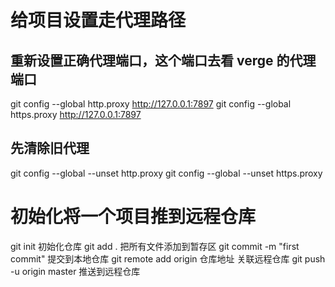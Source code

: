 <!--
 * @Author: jamie jamie.cheng@yuansuan.com
 * @Date: 2025-10-31 10:49:04
 * @LastEditors: jamie jamie.cheng@yuansuan.com
 * @LastEditTime: 2025-10-31 11:01:55
 * @FilePath: \cjmLearn\git操作.md
 * @Description: 这是默认设置,请设置`customMade`, 打开koroFileHeader查看配置 进行设置: https://github.com/OBKoro1/koro1FileHeader/wiki/%E9%85%8D%E7%BD%AE
-->

# 给项目设置走代理路径

## 重新设置正确代理端口，这个端口去看 verge 的代理端口

git config --global http.proxy http://127.0.0.1:7897
git config --global https.proxy http://127.0.0.1:7897

## 先清除旧代理

git config --global --unset http.proxy
git config --global --unset https.proxy

# 初始化将一个项目推到远程仓库

git init 初始化仓库
git add . 把所有文件添加到暂存区
git commit -m "first commit" 提交到本地仓库
git remote add origin 仓库地址 关联远程仓库
git push -u origin master 推送到远程仓库
